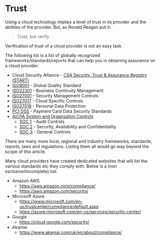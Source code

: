 Trust
=====

Using a cloud technology implies a level of trust in its provider and the abilities of the provider. But, as Ronald Reagan put it:

> Trust, but verify

Verification of trust of a cloud provider is not an easy task. 

The following list is a list of globally recognized frameworks/standards/reports that can help you in obtaining assurance on a cloud provider.

* Cloud Security Alliance - [CSA Security, Trust & Assurance Registry (START)](https://cloudsecurityalliance.org/star/)
* [ISO9001](https://en.wikipedia.org/wiki/ISO_9000#ISO_9000_series_Quality_Management_Principles) - Global Quality Standard
* [ISO22301](https://en.wikipedia.org/wiki/ISO_22301) - Business Continuity Management
* [ISO27001](https://en.wikipedia.org/wiki/ISO/IEC_27001) - Security Management Controls
* [ISO27017](https://en.wikipedia.org/wiki/ISO/IEC_27000-series) - Cloud Specific Controls
* [ISO27018](https://en.wikipedia.org/wiki/ISO/IEC_27000-series) - Personal Data Protection
* [PCI DSS](https://www.pcisecuritystandards.org/pci_security/) - Payment Card Data Security Standards
* [AICPA System and Organsation Controls](https://www.aicpa.org/interestareas/frc/assuranceadvisoryservices/sorhome.html)
  - [SOC 1](https://www.aicpa.org/interestareas/frc/assuranceadvisoryservices/aicpasoc1report.html) - Audit Controls
  - [SOC 2](https://www.aicpa.org/interestareas/frc/assuranceadvisoryservices/aicpasoc2report.html) - Security, Availability and Confidentiality
  - [SOC 3](https://www.aicpa.org/interestareas/frc/assuranceadvisoryservices/aicpasoc3report.html) - General Controls

There are many more local, regional and industry frameworks, standards, reports, laws and regulations. Listing them all would go way beyond the scope of this article. 

Many cloud providers have created dedicated websites that will list the various standards etc they comply with. Below is a (non exclusive/incomplete) list:

* Amazon AWS
  - https://aws.amazon.com/compliance/ 
  - https://aws.amazon.com/security/
* Microsoft Azure
  - https://www.microsoft.com/en-us/trustcenter/compliance/default.aspx
  - https://azure.microsoft.com/en-us/services/security-center/
* Google
  - https://cloud.google.com/security/
* Akamai
  - https://www.akamai.com/uk/en/about/compliance/

